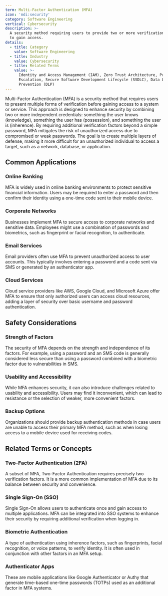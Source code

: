 ```yaml
---
term: Multi-Factor Authentication (MFA)
icon: 'mdi:security'
category: Software Engineering
vertical: Cybersecurity
description: >-
  A security method requiring users to provide two or more verification factors
  to gain access.
details:
  - title: Category
    value: Software Engineering
  - title: Industry
    value: Cybersecurity
  - title: Related Terms
    value: >-
      Identity and Access Management (IAM), Zero Trust Architecture, Privilege
      Escalation, Secure Software Development Lifecycle (SSDLC), Data Loss
      Prevention (DLP)
---
```

Multi-Factor Authentication (MFA) is a security method that requires users to present multiple forms of verification before gaining access to a system or service. This approach is designed to enhance security by combining two or more independent credentials: something the user knows (knowledge), something the user has (possession), and something the user is (inherence). By requiring additional verification factors beyond a simple password, MFA mitigates the risk of unauthorized access due to compromised or weak passwords. The goal is to create multiple layers of defense, making it more difficult for an unauthorized individual to access a target, such as a network, database, or application.

## Common Applications

### Online Banking
MFA is widely used in online banking environments to protect sensitive financial information. Users may be required to enter a password and then confirm their identity using a one-time code sent to their mobile device.

### Corporate Networks
Businesses implement MFA to secure access to corporate networks and sensitive data. Employees might use a combination of passwords and biometrics, such as fingerprint or facial recognition, to authenticate.

### Email Services
Email providers often use MFA to prevent unauthorized access to user accounts. This typically involves entering a password and a code sent via SMS or generated by an authenticator app.

### Cloud Services
Cloud service providers like AWS, Google Cloud, and Microsoft Azure offer MFA to ensure that only authorized users can access cloud resources, adding a layer of security over basic username and password authentication.

## Safety Considerations

### Strength of Factors
The security of MFA depends on the strength and independence of its factors. For example, using a password and an SMS code is generally considered less secure than using a password combined with a biometric factor due to vulnerabilities in SMS.

### Usability and Accessibility
While MFA enhances security, it can also introduce challenges related to usability and accessibility. Users may find it inconvenient, which can lead to resistance or the selection of weaker, more convenient factors.

### Backup Options
Organizations should provide backup authentication methods in case users are unable to access their primary MFA method, such as when losing access to a mobile device used for receiving codes.

## Related Terms or Concepts

### Two-Factor Authentication (2FA)
A subset of MFA, Two-Factor Authentication requires precisely two verification factors. It is a more common implementation of MFA due to its balance between security and convenience.

### Single Sign-On (SSO)
Single Sign-On allows users to authenticate once and gain access to multiple applications. MFA can be integrated into SSO systems to enhance their security by requiring additional verification when logging in.

### Biometric Authentication
A type of authentication using inherence factors, such as fingerprints, facial recognition, or voice patterns, to verify identity. It is often used in conjunction with other factors in an MFA setup.

### Authenticator Apps
These are mobile applications like Google Authenticator or Authy that generate time-based one-time passwords (TOTPs) used as an additional factor in MFA systems.
